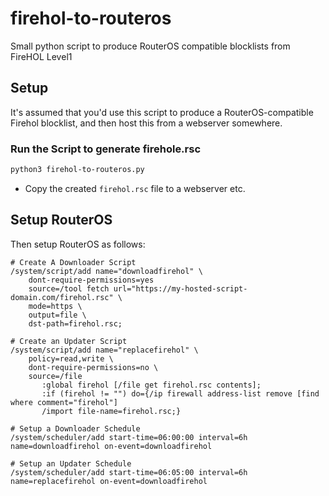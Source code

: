 # firehol-to-routeros
Small python script to produce RouterOS compatible blocklists from FireHOL Level1

## Setup
It's assumed that you'd use this script to produce a RouterOS-compatible Firehol blocklist,
and then host this from a webserver somewhere.

### Run the Script to generate firehole.rsc
```bash
python3 firehol-to-routeros.py
```

* Copy the created ```firehol.rsc``` file to a webserver etc.

## Setup RouterOS
Then setup RouterOS as follows:

```text
# Create A Downloader Script
/system/script/add name="downloadfirehol" \
    dont-require-permissions=yes
    source=/tool fetch url="https://my-hosted-script-domain.com/firehol.rsc" \
    mode=https \
    output=file \
    dst-path=firehol.rsc;

# Create an Updater Script
/system/script/add name="replacefirehol" \
    policy=read,write \
    dont-require-permissions=no \
    source=/file
       :global firehol [/file get firehol.rsc contents];
       :if (firehol != "") do={/ip firewall address-list remove [find where comment="firehol"]
       /import file-name=firehol.rsc;}

# Setup a Downloader Schedule
/system/scheduler/add start-time=06:00:00 interval=6h name=downloadfirehol on-event=downloadfirehol

# Setup an Updater Schedule
/system/scheduler/add start-time=06:05:00 interval=6h name=replacefirehol on-event=downloadfirehol
```
